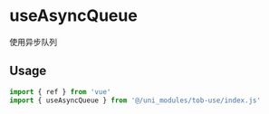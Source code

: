 # useAsyncQueue

使用异步队列

## Usage

```js
import { ref } from 'vue'
import { useAsyncQueue } from '@/uni_modules/tob-use/index.js'


```

